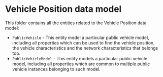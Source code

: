 # Vehicle Position data model

This folder contains all the entities related to the Vehicle Position data model:

* `PublicVehicle` - This entity model a particular public vehicle model, including all properties which can be used to find the vehicle position, the vehicle characteristics and the network characteristics that belongs too.
* `PublicVehicleModel` - This entity models a particular public vehicle model, including all properties which are common to multiple public vehicle instances belonging to such model.
